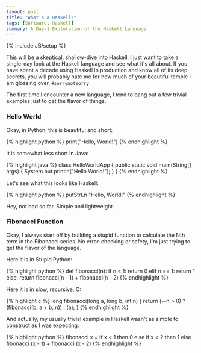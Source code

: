 ```yaml
---
layout: post
title: "What's a Haskell?"
tags: [Software, Haskell]
summary: A Day-1 Exploration of the Haskell Language
---
```

{% include JB/setup %}

This will be a skeptical, shallow-dive into Haskell. I just want to take a single-day look at the Haskell language and see what it's all about. If you have spent a decade using Haskell in production and know all of its deep secrets, you will probably hate me for how much of your beautiful temple I am glossing over.  `#sorrynotsorry`

The first time I encounter a new language, I tend to bang out a few trivial examples just to get the flavor of things.

### Hello World

Okay, in Python, this is beautiful and short:

{% highlight python %}
print("Hello, World!")
{% endhighlight %}

It is somewhat less short in Java:

{% highlight java %}
class HelloWorldApp {
    public static void main(String[] args) {
        System.out.println("Hello World!");
    }
}
{% endhighlight %}

Let's see what this looks like Haskell:

{% highlight python %}
putStrLn "Hello, World!"
{% endhighlight %}

Hey, not bad so far.  Simple and lightweight.

### Fibonacci Function

Okay, I always start off by building a stupid function to calculate the Nth term in the Fibonacci series. No error-checking or safety, I'm just trying to get the flavor of the language.

Here it is in Stupid Python:

{% highlight python %}
def fibonacci(n):
    if n < 1:
        return 0
    elif n == 1:
        return 1
    else:
        return fibonacci(n - 1) + fibonacci(n - 2)
{% endhighlight %}

Here it is in slow, recursive, C:

{% highlight c %}
long fibonacci(long a, long b, int n) {
    return (--n > 0) ? (fibonacci(b, a + b, n)) : (a);
}
{% endhighlight %}

And actually, my usually trivial example in Haskell wasn't as simple to construct as I was expecting:

{% highlight python %}
fibonacci x =
  if x < 1
    then 0
    else if x < 2
           then 1
           else fibonacci (x - 1) + fibonacci (x - 2)
{% endhighlight %}
